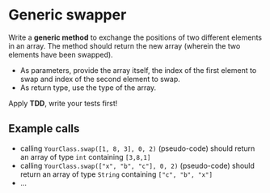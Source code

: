 ﻿# Generic swapper

Write a **generic method** to exchange the positions of two different elements in an array.
The method should return the new array (wherein the two elements have been swapped).

- As parameters, provide the array itself, the index of the first element to swap and index of the second element to swap.
- As return type, use the type of the array.

Apply **TDD**, write your tests first!

## Example calls

- calling `YourClass.swap([1, 8, 3], 0, 2)` (pseudo-code) should return an array of type `int` containing `[3,8,1]`
- calling `YourClass.swap(["x", "b", "c"], 0, 2)` (pseudo-code) should return an array of type `String` containing `["c", "b", "x"]`
- ...